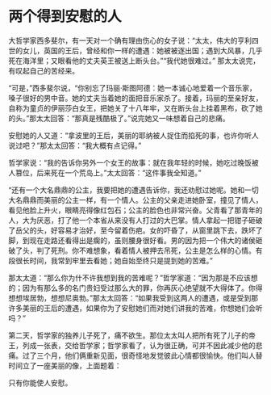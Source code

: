 # 两个得到安慰的人

大哲学家西多斐尔，有一天对一个确有理由伤心的女子说：“太太，伟大的亨利四世的女儿，英国的王后，曾经和你一样的遭遇：她被被逐出国；遇到大风暴，几乎死在海洋里；又眼看他的丈夫英王被送上断头台。”“我代她很难过。” 那太太说完，有叹起自己的苦经来。 

“可是，”西多斐尔说，“你别忘了玛丽·斯图阿德：她一本诚心地爱着一个音乐家，嗓子很好的男中音。她的丈夫当着她的面把音乐家杀了。接着，玛丽的至亲好友，自称为童贞的伊丽莎白女王，把她关了十八年牢，又在断头台上挂着黑布，砍了她的头。”那太太回答：“那真是残酷极了。”说完她又一味想着自己的悲痛。 

安慰她的人又道：“拿波里的王后，美丽的耶纳被人捉住而掐死的事，也许你听人说过吧？”那太太回答：“我大概有点记得。” 

哲学家说：“我的告诉你另外一个女王的故事：就在我年轻的时候，她吃过晚饭被人篡位，后来死在一个荒岛上。”太太回答：“这件事我全知道。” 

“还有一个大名鼎鼎的公主，我要把她的遭遇告诉你，我还劝慰过她呢。她和一切大名鼎鼎而美丽的公主一样，有一个情人。公主的父亲走进她卧室，撞见了情人，看见他脸上升火，眼睛亮得像红包石；公主的脸色也非常兴奋。父青看了那青年的人，大为厌恶，打了他一个本省从来没有人打过的大巴掌。情人拿起一把钳子砸破了岳父的头，好容易才治好，至今留着伤疤。女的吓昏了，从窗里跳下去，跌坏了脚，到现在走路还看得出是瘸的，虽则腰身很好看。男的因为把一个伟大的诸侯砸破了头，判了死刑。你不难想象，看着情人被押去吊死，公主是怎么样的心情。有段很长时间，我常到牢里去看她；她自始至终只是提到她的苦难。” 

那太太道：“那么你为什不许我想到我的苦难呢？”哲学家道：“因为那是不应该想的；因为有那么多的名门贵妇受过那么大的罪，你再灰心绝望就不大得体了。你得想想埃居勃，想想尼奥勃。”那太太回答：“如果我受到这两人的遭遇，或是受到那许多美丽的王后的遭遇，如果你为了安慰她们而对她们讲我的苦难，你想她们会听吗？” 

第二天，哲学家的独养儿子死了，痛不欲生。那位太太叫人把所有死了儿子的帝王，列成一张表，交给哲学家；哲学家看了，认为很正确，可并不因此减少他的悲痛。过了三个月，他们俩重新见面，很奇怪地发觉彼此心情都很愉快。他们叫人替时间立了一座美丽的像，上面题着： 

只有你能使人安慰。
 